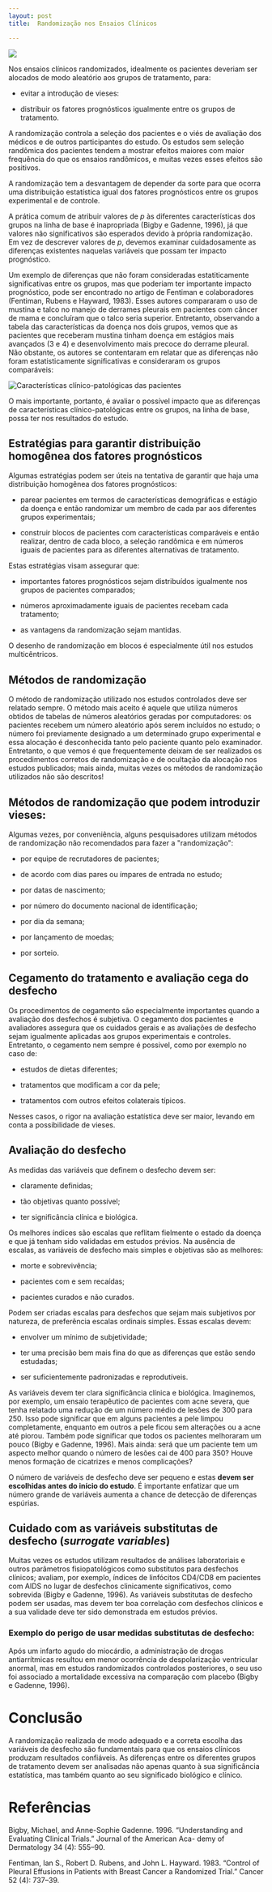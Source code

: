 ```yaml
---
layout: post
title:  Randomização nos Ensaios Clínicos

---
```

![ ](/images/dice.jpg)

Nos ensaios clínicos randomizados, idealmente os pacientes deveriam  ser alocados de modo aleatório aos grupos de tratamento, para:

- evitar a introdução de vieses:

- distribuir os fatores prognósticos igualmente entre os grupos de tratamento.

A randomização controla a seleção dos pacientes e o viés de avaliação dos médicos e de outros participantes do estudo. Os estudos sem seleção randômica dos pacientes tendem a mostrar efeitos maiores com maior frequência do que os ensaios randômicos, e muitas vezes esses efeitos são positivos.

A randomização tem a desvantagem de depender da sorte para que ocorra uma distribuição estatística igual dos fatores prognósticos entre os grupos experimental e de controle.

A prática comum de atribuir valores de *p* às diferentes características dos grupos na linha de base é inapropriada (Bigby e Gadenne, 1996), já que valores não significativos são esperados devido à própria randomização. Em vez de descrever valores de *p*, devemos examinar cuidadosamente as diferenças existentes naquelas variáveis que possam ter impacto prognóstico.

Um exemplo de diferenças que não foram consideradas estatiticamente significativas entre os grupos, mas que poderiam ter importante impacto prognóstico, pode ser encontrado no artigo de Fentiman e colaboradores (Fentiman, Rubens e Hayward, 1983).  Esses autores compararam o uso de mustina e talco no manejo de derrames pleurais em pacientes com câncer de mama e concluíram que o talco seria superior. Entretanto, observando a tabela das características da doença nos dois grupos, vemos que as pacientes 
que receberam mustina tinham doença em estágios mais avançados (3 e 4) e desenvolvimento mais precoce do derrame pleural. Não obstante, os autores se contentaram em relatar que as diferenças não foram estatisticamente significativas e consideraram os grupos comparáveis:

![Características clínico-patológicas das pacientes](/images/fentiman_table.png)

O mais importante, portanto,  é avaliar o possível impacto que as diferenças  de características clínico-patológicas entre os grupos, na linha de base, possa ter nos resultados do estudo.


## Estratégias para garantir distribuição homogênea dos fatores prognósticos

Algumas estratégias podem ser úteis na tentativa de garantir que haja uma distribuição homogênea dos fatores prognósticos:

 -  parear pacientes em termos de características demográficas e estágio da doença e então randomizar um membro de cada par aos diferentes grupos experimentais;

 -  construir blocos de pacientes com características comparáveis e então realizar, dentro de cada bloco, a seleção randômica e em números iguais de pacientes para as diferentes alternativas de tratamento.

Estas estratégias visam assegurar que:

- importantes fatores prognósticos sejam distribuídos igualmente nos grupos de pacientes comparados;

- números aproximadamente iguais de pacientes recebam cada tratamento;

- as vantagens da randomização sejam mantidas.


O desenho de randomização em blocos é especialmente útil nos estudos multicêntricos.



## Métodos de randomização

 O método de randomização utilizado nos estudos controlados deve ser relatado sempre. O método mais aceito é aquele que utiliza números obtidos de tabelas de números aleatórios geradas por computadores:
os pacientes recebem um número aleatório após serem incluídos no estudo; o número foi previamente designado a um determinado grupo experimental e essa alocação é desconhecida tanto pelo paciente quanto pelo examinador.
Entretanto, o que vemos é que frequentemente deixam de ser realizados os procedimentos corretos de randomização e de ocultação da alocação nos estudos publicados; mais ainda, muitas vezes os métodos de randomização utilizados não são descritos!


## Métodos de randomização que podem introduzir vieses:

Algumas vezes, por conveniência, alguns pesquisadores utilizam métodos de randomização não recomendados para fazer a "randomização":

- por  equipe de recrutadores de pacientes;

- de acordo com dias pares ou ímpares de entrada no estudo;

- por datas de nascimento;

-  por número do documento nacional de identificação;

- por dia da semana;

- por lançamento de moedas;

- por sorteio.


## Cegamento do tratamento e avaliação cega do desfecho

Os procedimentos de cegamento são especialmente importantes quando a avaliação dos desfechos é subjetiva. O cegamento dos pacientes e avaliadores assegura que os cuidados gerais e as avaliações de desfecho sejam igualmente aplicadas aos grupos experimentais e controles.
Entretanto, o cegamento nem sempre é possivel, como por exemplo no caso de:

- estudos de dietas diferentes;

- tratamentos que modificam a cor da pele; 

- tratamentos com outros efeitos colaterais típicos.

Nesses casos, o rigor na avaliação estatística deve ser maior, levando em conta a possibilidade de vieses.


## Avaliação do desfecho

As medidas das variáveis que definem o desfecho devem ser:

- claramente definidas;

- tão objetivas quanto possível;

- ter significância clínica e biológica.


Os melhores índices são escalas que reflitam fielmente o estado da doença e que já tenham sido validadas em estudos prévios.
Na ausência de escalas, as variáveis de desfecho mais simples e objetivas são as melhores:

- morte e sobrevivência;

- pacientes com e sem recaídas;

- pacientes curados e não curados.

Podem ser criadas escalas para desfechos que sejam mais subjetivos por natureza, de preferência escalas ordinais simples. Essas escalas devem:

- envolver um mínimo de subjetividade;

- ter uma precisão bem mais fina do que as diferenças que estão  sendo estudadas;

- ser suficientemente padronizadas e reprodutíveis.


As variáveis devem ter clara significância clínica e biológica. Imaginemos, por exemplo, um ensaio terapêutico de pacientes com acne severa, que tenha relatado uma redução de um número médio de  lesões de 300 para 250. Isso pode significar que em alguns pacientes a pele limpou completamente, enquanto em outros a pele ficou sem alterações ou a acne até piorou. Também pode significar que todos os pacientes melhoraram um pouco (Bigby e Gadenne, 1996). Mais ainda: será que um paciente tem um aspecto melhor quando o número de lesões cai de 400 para 350? Houve menos formação de cicatrizes e menos complicações?

O número de variáveis de desfecho deve ser pequeno e estas **devem ser escolhidas antes do início do estudo**. É importante enfatizar que um número grande de variáveis aumenta a chance de detecção de diferenças espúrias.

## Cuidado com as variáveis substitutas de desfecho (*surrogate variables*)

Muitas vezes os estudos utilizam resultados de análises laboratoriais e outros parâmetros fisiopatológicos como substitutos para desfechos clínicos; avaliam, por exemplo,  índices de linfócitos CD4/CD8 em pacientes com AIDS no lugar de desfechos clinicamente significativos, como sobrevida (Bigby e Gadenne, 1996).
As variáveis substitutas de desfecho podem ser usadas, mas devem ter boa correlação com desfechos clínicos e a sua validade deve ter sido demonstrada em estudos prévios.

### Exemplo do perigo de usar medidas substitutas de desfecho:

Após um infarto agudo do miocárdio, a administração de drogas antiarrítmicas resultou em menor ocorrência de despolarização ventricular anormal, mas em estudos randomizados controlados posteriores, o seu uso foi associado a mortalidade excessiva na comparação com placebo (Bigby e Gadenne, 1996).

# Conclusão

A randomização realizada de modo adequado  e a correta escolha das variáveis de desfecho são fundamentais para que os ensaios clínicos produzam resultados confiáveis. As diferenças entre os diferentes grupos de tratamento devem ser analisadas não apenas quanto à sua significância estatística, mas também quanto ao seu significado biológico e clínico.

# Referências

Bigby, Michael, and Anne-Sophie Gadenne. 1996. “Understanding
and Evaluating Clinical Trials.” Journal of the American Aca-
demy of Dermatology 34 (4): 555–90. 

Fentiman, Ian S., Robert D. Rubens, and John L. Hayward. 1983.
“Control of Pleural Effusions in Patients with Breast Cancer a
Randomized Trial.” Cancer 52 (4): 737–39. 








 


















